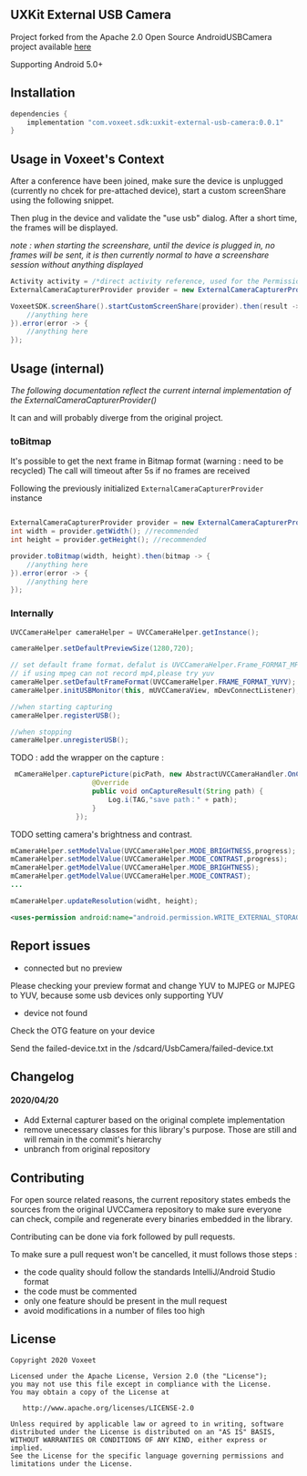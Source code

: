 ## UXKit External USB Camera

Project forked from the Apache 2.0 Open Source AndroidUSBCamera project available [here](https://github.com/jiangdongguo/AndroidUSBCamera)

Supporting Android 5.0+

## Installation

```java
dependencies {
	implementation "com.voxeet.sdk:uxkit-external-usb-camera:0.0.1"
}

```

## Usage in Voxeet's Context

After a conference have been joined, make sure the device is unplugged (currently no chcek for pre-attached device), start a custom screenShare using the following snippet.

Then plug in the device and validate the "use usb" dialog. After a short time, the frames will be displayed.

_note : when starting the screenshare, until the device is plugged in, no frames will be sent, it is then currently normal to have a screenshare session without anything displayed_

```java
Activity activity = /*direct activity reference, used for the PermissionScreen and provide Context information*/;
ExternalCameraCapturerProvider provider = new ExternalCameraCapturerProvider(activity);
```

```java
VoxeetSDK.screenShare().startCustomScreenShare(provider).then(result -> {
    //anything here
}).error(error -> {
    //anything here
});
```

## Usage (internal)

_The following documentation reflect the current internal implementation of the ExternalCameraCapturerProvider()_

It can and will probably diverge from the original project.

### toBitmap

It's possible to get the next frame in Bitmap format (warning : need to be recycled)
The call will timeout after 5s if no frames are received

Following the previously initialized `ExternalCameraCapturerProvider` instance
```java

ExternalCameraCapturerProvider provider = new ExternalCameraCapturerProvider(activity);
int width = provider.getWidth(); //recommended
int height = provider.getHeight(); //recommended

provider.toBitmap(width, height).then(bitmap -> {
    //anything here
}).error(error -> {
    //anything here
});
```


### Internally

```java
UVCCameraHelper cameraHelper = UVCCameraHelper.getInstance();

cameraHelper.setDefaultPreviewSize(1280,720);

// set default frame format，defalut is UVCCameraHelper.Frame_FORMAT_MPEG
// if using mpeg can not record mp4,please try yuv
cameraHelper.setDefaultFrameFormat(UVCCameraHelper.FRAME_FORMAT_YUYV);
cameraHelper.initUSBMonitor(this, mUVCCameraView, mDevConnectListener);

//when starting capturing
cameraHelper.registerUSB();

//when stopping
cameraHelper.unregisterUSB();

```

TODO : add the wrapper on the capture :

```java
 mCameraHelper.capturePicture(picPath, new AbstractUVCCameraHandler.OnCaptureListener() {
                    @Override
                    public void onCaptureResult(String path) {
                        Log.i(TAG,"save path：" + path);
                    }
                }); 
```

TODO setting camera's brightness and contrast.
```java
mCameraHelper.setModelValue(UVCCameraHelper.MODE_BRIGHTNESS,progress);
mCameraHelper.setModelValue(UVCCameraHelper.MODE_CONTRAST,progress);
mCameraHelper.getModelValue(UVCCameraHelper.MODE_BRIGHTNESS);
mCameraHelper.getModelValue(UVCCameraHelper.MODE_CONTRAST);
...
```

```java
mCameraHelper.updateResolution(widht, height);
```

```xml
<uses-permission android:name="android.permission.WRITE_EXTERNAL_STORAGE" />
```


## Report issues

- connected but no preview

Please checking your preview format and change YUV to MJPEG or MJPEG to YUV, because some usb devices only supporting YUV

- device not found

Check the OTG feature on your device

Send the failed-device.txt in the /sdcard/UsbCamera/failed-device.txt


## Changelog

#### 2020/04/20

- Add External capturer based on the original complete implementation
- remove unecessary classes for this library's purpose. Those are still and will remain in the commit's hierarchy
- unbranch from original repository

## Contributing

For open source related reasons, the current repository states embeds the sources from the original UVCCamera repository to make sure everyone can check, compile and regenerate every binaries embedded in the library.

Contributing can be done via fork followed by pull requests.

To make sure a pull request won't be cancelled, it must follows those steps :

- the code quality should follow the standards IntelliJ/Android Studio format
- the code must be commented
- only one feature should be present in the mull request
- avoid modifications in a number of files too high

## License

    Copyright 2020 Voxeet

    Licensed under the Apache License, Version 2.0 (the "License");
    you may not use this file except in compliance with the License.
    You may obtain a copy of the License at

       http://www.apache.org/licenses/LICENSE-2.0

    Unless required by applicable law or agreed to in writing, software
    distributed under the License is distributed on an "AS IS" BASIS,
    WITHOUT WARRANTIES OR CONDITIONS OF ANY KIND, either express or implied.
    See the License for the specific language governing permissions and
    limitations under the License.
